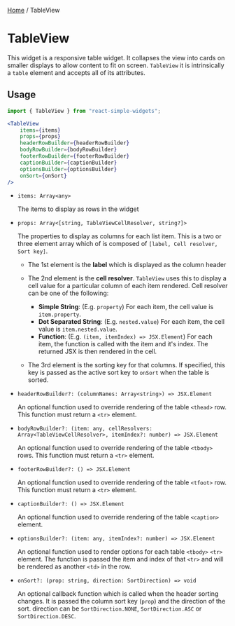 [Home](../../../README.md) / TableView

# TableView

This widget is a responsive table widget. It collapses the view into cards on smaller displays to allow content to fit on screen. `TableView` it is intrinsically a `table` element and accepts all of its attributes.

## Usage

```jsx
import { TableView } from "react-simple-widgets";

<TableView
    items={items}
    props={props}
    headerRowBuilder={headerRowBuilder}
    bodyRowBuilder={bodyRowBuilder}
    footerRowBuilder={footerRowBuilder}
    captionBuilder={captionBuilder}
    optionsBuilder={optionsBuilder}
    onSort={onSort}
/>
```

- `items: Array<any>`

  The items to display as rows in the widget

- `props: Array<[string, TableViewCellResolver, string?]>`

  The properties to display as columns for each list item. This is a two or three element array which
  of is composed of `[label, Cell resolver, Sort key]`. 

  - The 1st element is the **label** which is displayed as the column header

  -   The 2nd element is the **cell resolver**. `TableView` uses this to display a cell value for a particular column of each item rendered. Cell resolver can be one of the following:
      -   **Simple String**: (E.g. `property`) For each item, the cell value is `item.property`.
      -   **Dot Separated String**: (E.g. `nested.value`) For each item, the cell value is `item.nested.value`.
      -   **Function**: (E.g. `(item, itemIndex) => JSX.Element`) For each item, the function is called with the item and it's index. The returned JSX is then rendered in the cell.
  -   The 3rd element is the sorting key for that columns. If specified, this key is passed as the active sort key to `onSort` when the table is sorted.

- `headerRowBuilder?: (columnNames: Array<string>) => JSX.Element`

  An optional function used to override rendering of the table `<thead>` row. This function must return a `<tr>` element.

-   `bodyRowBuilder?: (item: any, cellResolvers: Array<TableViewCellResolver>, itemIndex?: number) => JSX.Element`

    An optional function used to override rendering of the table `<tbody>` rows. This function must return a `<tr>` element.

-   `footerRowBuilder?: () => JSX.Element`

    An optional function used to override rendering of the table `<tfoot>` row. This function must return a `<tr>` element.

-   `captionBuilder?: () => JSX.Element`

    An optional function used to override rendering of the table `<caption>` element.

-   `optionsBuilder?: (item: any, itemIndex?: number) => JSX.Element`

    An optional function used to render options for each table `<tbody>` `<tr>` element. The function is passed the item and index of that `<tr>` and will be rendered as another `<td>` in the row.

-   `onSort?: (prop: string, direction: SortDirection) => void`

    An optional callback function which is called when the header sorting changes. It is passed the column sort key (`prop`)  and the direction of the sort. direction can be `SortDirection.NONE`, `SortDirection.ASC` or `SortDirection.DESC`.
